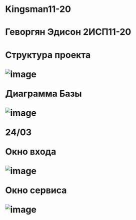 # Kingsman11-20

<h1>Геворгян Эдисон 2ИСП11-20<h1>

<p>Структура проекта<p>

![image](https://user-images.githubusercontent.com/120939042/224034611-faad2f51-e904-4d0a-a3dc-71141aa4f1d5.png)

<p>Диаграмма Базы<p>

![image](https://user-images.githubusercontent.com/126570612/224987167-8d6af63f-767f-4299-9b77-03effe4b08b0.png)
  
24/03

<p>Окно входа</p>

![image](https://user-images.githubusercontent.com/120939042/227508329-67086db9-dfae-4440-9551-37fe4bca1899.png)

<p>Окно сервиса</p>

![image](https://user-images.githubusercontent.com/120939042/227508234-8892ab21-5d33-4801-a7f2-582bf5fc07ea.png)


